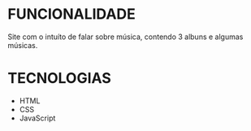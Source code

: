 # FUNCIONALIDADE
Site com o intuíto de falar sobre música, contendo 3 albuns e algumas músicas.
# TECNOLOGIAS
- HTML
- CSS
- JavaScript
